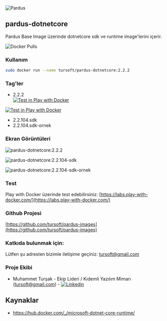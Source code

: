 ![Pardus](https://raw.githubusercontent.com/tursoft/pardus-images/master/_resources/images/docker.pardus-dotnetcore.small.png)
## pardus-dotnetcore

Pardus Base Image üzerinde dotnetcore sdk ve runtime image'lerini içerir.

![Docker Pulls](https://img.shields.io/docker/pulls/tursoft/pardus-dotnetcore.svg)

### Kullanım
```sh
sudo docker run --name tursoft/pardus-dotnetcore:2.2.2
```

### Tag'ler
* 2.2.2  
[![Test in Play with Docker](https://raw.githubusercontent.com/tursoft/pardus-images/master/_resources/images/misc/pwd.button.png)](http://play-with-docker.com?stack=https://raw.githubusercontent.com/tursoft/pardus-images/master/images-ready/pardus-dotnetcore/2.2.2/stack.yaml)

[![Test in Play with Docker](https://raw.githubusercontent.com/tursoft/pardus-images/master/_resources/images/misc/pwd.button.png)](https://labs.play-with-docker.com/?stack=https://raw.githubusercontent.com/vegasbrianc/prometheus/version-2/pwd-stack.yml)


* 2.2.104.sdk
* 2.2.104.sdk-ornek

### Ekran Görüntüleri

![pardus-dotnetcore:2.2.2](https://raw.githubusercontent.com/tursoft/pardus-images/master/images-ready/pardus-dotnetcore/2.2.2/resources/screenshoots/pardus-dotnetcore-2.2.2.screenshoot1.jpg)

![pardus-dotnetcore:2.2.104-sdk](https://raw.githubusercontent.com/tursoft/pardus-images/master/images-ready/pardus-dotnetcore/2.2.104-sdk/resources/screenshoots/pardus-dotnetcore-2.2.104-sdk.screenshoot1.jpg)

![pardus-dotnetcore:2.2.104-sdk-ornek](https://raw.githubusercontent.com/tursoft/pardus-images/master/images-ready/pardus-dotnetcore/2.2.104-sdk-ornek/resources/screenshoots/pardus-dotnetcore-ornek-screenshoot1.jpg)


### Test

Play with Docker üzerinde test edebilirsiniz:
[https://labs.play-with-docker.com/](https://labs.play-with-docker.com/)




### Github Projesi
[https://github.com/tursoft/pardus-images](https://github.com/tursoft/pardus-images)

### Katkıda bulunmak için:
Lütfen şu adresten bizimle iletişime geçiniz: tursoft@gmail.com

### Proje Ekibi
* Muhammet Turşak - Ekip Lideri / Kıdemli Yazılım Mimarı (tursoft@gmail.com) - [![Linkedin](https://raw.githubusercontent.com/tursoft/pardus-images/master/_resources/images/linkedin-icon.18x18.png)](https://www.linkedin.com/in/tursoft/)

## Kaynaklar
* https://hub.docker.com/_/microsoft-dotnet-core-runtime/